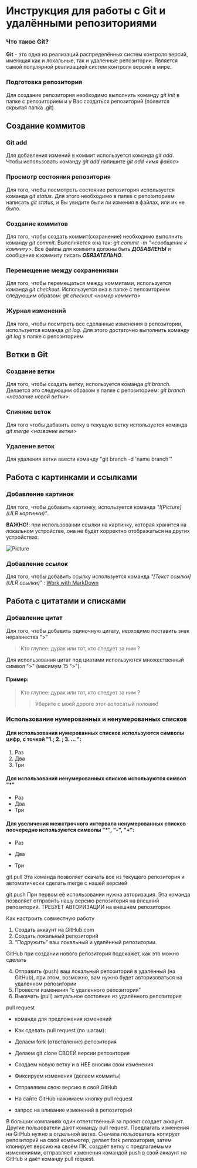 # Инструкция для работы с Git и удалёнными репозиториями

### Что такое Git?

**Git** - это одна из реализаций распределённых систем контроля версий, имеющая как и локальные, так и удалённые репозитории. Является самой популярной реализацией систем контроля версий в мире.

### Подготовка репозитория

Для создание репозитория необходимо выполнить команду *git init*  в папке с репозиторием и у Вас создаться репозиторий (появится скрытая папка .git)

## Создание коммитов

### Git add

Для добавления измений в коммит используется команда *git add*. Чтобы использовать команду *git add* напишите *git add <имя файла>*

### Просмотр состояния репозитория

Для того, чтобы посмотреть состояние репозитория используется команда *git status*. Для этого необходимо в папке с репозиторием написать *git status*, и Вы увидите были ли измения в файлах, или их не было.

### Создание коммитов

Для того, чтобы создать коммит(сохранение) необходимо выполнить команду *git commit*. Выполняется она так: *git commit -m "<сообщение к коммиту>*. Все файлы для коммита должны быть ***ДОБАВЛЕНЫ*** и сообщение к коммиту писать ***ОБЯЗАТЕЛЬНО***.

### Перемещение между сохранениями

Для того, чтобы перемещаться между коммитами, используется команда *git checkout*. Используется она в папке с пепозиторием следующим образом: *git checkout <номер коммита>*

### Журнал изменений

Для того, чтобы посмтреть все сделанные изменения в репозитории, используется команда *git log*. Для этого достаточно выполнить команду *git log* в папке с репозиторием

## Ветки в Git

### Создание ветки

Для того, чтобы создать ветку, используется команда *git branch*. Делается это следующим образом в папке с репозиторием: *git branch <название новой ветки>*

### Слияние веток

Для того чтобы дабавить ветку в текущую ветку используется команда *git merge  <название ветки>*

### Удаление веток

Для удаления ветки ввести команду "git branch -d 'name branch'"

## Работа с картинками и ссылками

### Добавление картинок

Для того, чтобы добавить картинку, используется команда *"![Picture](ULR картинки)"*. 

**ВАЖНО!**: при использовании ссылки на картинку, которая хранится на локальном устройстве, она не будет корректно отображаться на других устройствах.

![Picture](https://pbs.twimg.com/media/EbgCRA3X0AA0c4K?format=jpg&name=medium) 

### Добавление ссылок

Для того, чтобы добавить ссылку используется команда *"[Текст ссылки](ULR ссылки)"* : [Work with MarkDown](https://devric.github.io/articles/markdown-syntax/)

## Работа с цитатами и списками

### Добавление цитат 

Для того, чтобы добавить одиночную цитату, неоходимо поставить знак неравнества ">"

> Кто глупее: дурак или тот, кто следует за ним ?

Для использования цитат под циатами используются множественный символ ">" (масимум 15 ">"). 

#### Пример: 

> Кто глупее: дурак или тот, кто следует за ним ?
>> Уберите с моей дороге этот волосатый половик!

### Использование нумерованных и ненумерованных списков 

#### Для использования нумерованных списков используются символы цифр, с точкой "1.; 2. ; 3. ... ":

1. Раз
2. Два
3. Три

#### Для использования ненумерованных списков используются символ "*"

* Раз
* Два
* Три

#### Для увеличения межстрочного интервала ненумерованных списков поочередно используются символы "*", "-", "+":

* Раз 
- Два
+ Три

git pull
Эта команда позволяет скачать все из текущего репозитория и автоматически сделать merge с нашей версией

git push
При первом её использовании нужна авторизация.
Эта команда позволяет отправить нашу версию репозитория на внешний репозиторий. ТРЕБУЕТ АВТОРИЗАЦИИ на внешнем репозитории.

Как настроить совместную работу

1. Создать аккаунт на GitHub.com
2. Создать локальный репозиторий
3. “Подружить” ваш локальный и удалённый репозитории.

GitHub при создании нового репозитория подскажет, как это можно сделать
    
4. Отправить (push) ваш локальный репозиторий в удалённый (на GitHub), при этом, возможно, вам нужно будет авторизоваться на удалённом репозитории
5. Провести изменения “с удаленного репозитория”
6. Выкачать (pull) актуальное состояние из удалённого репозитория

pull request

- команда для предложения изменений
- Как сделать pull request (по шагам):

- Делаем fork (ответвление) репозитория
- Делаем git clone СВОЕЙ версии репозитория
- Создаем новую ветку и в НЕЕ вносим свои изменения
- Фиксируем изменения (делаем коммиты)
- Отправляем свою версию в свой GitHub
- На сайте GitHub нажимаем кнопку pull request

- запрос на вливание изменений в репозиторий

В больших компаниях один ответственный за проект создает аккаунт. Другие пользователи дают команду pull request. Предлагать изменения на GitHub нужно в отдельной ветке. 
Сначала пользователь копирует репозиторий на свой компьютер, делает fork репозитория, затем клонирует версию на своём ПК, создаёт ветку с предлагаемыми изменениями, отправляет изменения командой push в свой аккаунт на GitHub и даёт команду pull request.
